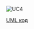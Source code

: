 ![UC4](http://www.plantuml.com/plantuml/proxy?idx=0&src=https://raw.githubusercontent.com/KPI-IP94-Database/Team2/master/Doc/UMLdiagrams/scenarios/user/Diagrams/UML/UC3.pu)

[UML код](https://github.com/KPI-IP94-Database/Team2/tree/master/Doc/UMLdiagrams/scenarios/user/Diagrams/UML/UC3.pu)

